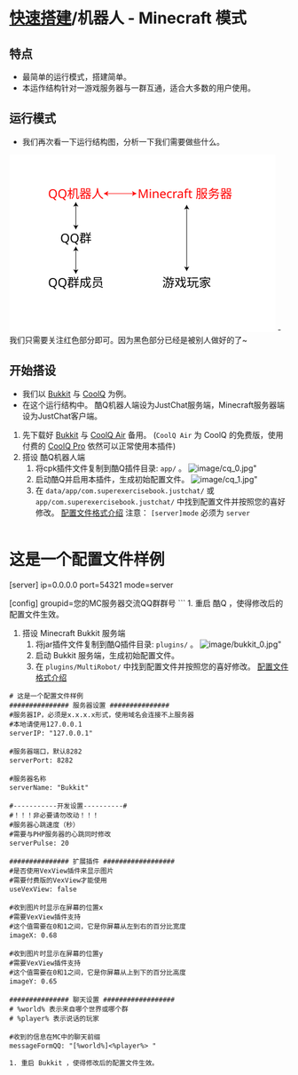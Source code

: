 # [快速搭建](../)/机器人 - Minecraft 模式

## 特点
- 最简单的运行模式，搭建简单。
- 本运作结构针对一游戏服务器与一群互通，适合大多数的用户使用。

## 运行模式
- 我们再次看一下运行结构图，分析一下我们需要做些什么。
<img src="image/structure.svg" width="480"/>
- 我们只需要关注红色部分即可。因为黑色部分已经是被别人做好的了~

## 开始搭设
- 我们以 [Bukkit](../../install/bukkit) 与 [CoolQ](../../install/coolq) 为例。
- 在这个运行结构中。 酷Q机器人端设为JustChat服务端，Minecraft服务器端设为JustChat客户端。
1. 先下载好 [Bukkit](https://bukkit.org) 与 [CoolQ Air](https://cq.im/air) 备用。 
(```CoolQ Air``` 为 CoolQ 的免费版，使用付费的 [CoolQ Pro](https://cq.im/pro) 依然可以正常使用本插件)
1. 搭设 酷Q机器人端
	1. 将cpk插件文件复制到酷Q插件目录: ```app/``` 。
	![image/cq_0.jpg"]()
	1. 启动酷Q并启用本插件，生成初始配置文件。
	![image/cq_1.jpg"]()
	1. 在 ```data/app/com.superexercisebook.justchat/``` 或 ```app/com.superexercisebook.justchat/``` 中找到配置文件并按照您的喜好修改。
	[配置文件格式介绍](../../install/coolq/#配置文件)
	注意： ```[server]mode``` 必须为 ```server``` 
	```
# 这是一个配置文件样例
[server]
ip=0.0.0.0
port=54321
mode=server

[config]
groupid=您的MC服务器交流QQ群群号
	```
	1. 重启 酷Q ，使得修改后的配置文件生效。
1. 搭设 Minecraft Bukkit 服务端
	1. 将jar插件文件复制到酷Q插件目录: ```plugins/``` 。
	![image/bukkit_0.jpg"]()
	1. 启动 Bukkit 服务端，生成初始配置文件。
	1. 在 ```plugins/MultiRobot/```  中找到配置文件并按照您的喜好修改。
	[配置文件格式介绍](../../install/bukkit/#配置文件)
```
# 这是一个配置文件样例
############### 服务器设置 ###############
#服务器IP，必须是x.x.x.x形式，使用域名会连接不上服务器
#本地请使用127.0.0.1
serverIP: "127.0.0.1"

#服务器端口，默认8282
serverPort: 8282

#服务器名称
serverName: "Bukkit"

#-----------开发设置----------#
#！！！非必要请勿改动！！！
#服务器心跳速度（秒）
#需要与PHP服务器的心跳同时修改
serverPulse: 20

############### 扩展插件 ##################
#是否使用VexView插件来显示图片
#需要付费版的VexView才能使用
useVexView: false

#收到图片时显示在屏幕的位置x
#需要VexView插件支持
#这个值需要在0和1之间，它是你屏幕从左到右的百分比宽度
imageX: 0.68

#收到图片时显示在屏幕的位置y
#需要VexView插件支持
#这个值需要在0和1之间，它是你屏幕从上到下的百分比高度
imageY: 0.65

############### 聊天设置 ##################
# %world% 表示来自哪个世界或哪个群
# %player% 表示说话的玩家

#收到的信息在MC中的聊天前缀
messageFormQQ: "[%world%]<%player%> "
```
	1. 重启 Bukkit ，使得修改后的配置文件生效。